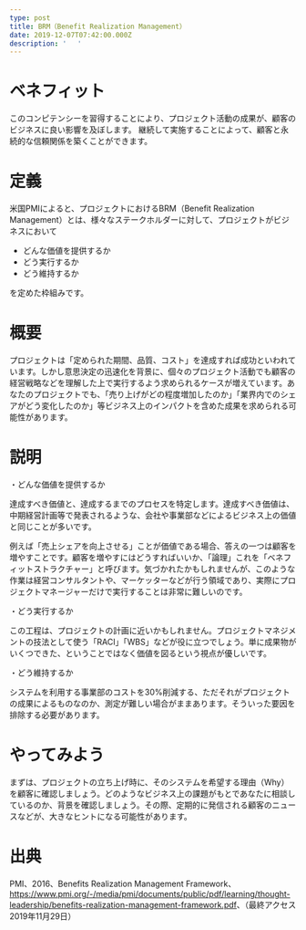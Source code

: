 ```yaml
---
type: post
title: BRM（Benefit Realization Management）
date: 2019-12-07T07:42:00.000Z
description: ' 　'
---
```

# ベネフィット

このコンピテンシーを習得することにより、プロジェクト活動の成果が、顧客のビジネスに良い影響を及ぼします。
継続して実施することによって、顧客と永続的な信頼関係を築くことができます。

# 定義

米国PMIによると、プロジェクトにおけるBRM（Benefit Realization Management）とは、様々なステークホルダーに対して、プロジェクトがビジネスにおいて

* どんな価値を提供するか
* どう実行するか
* どう維持するか

を定めた枠組みです。

# 概要　

プロジェクトは「定められた期間、品質、コスト」を達成すれば成功といわれています。しかし意思決定の迅速化を背景に、個々のプロジェクト活動でも顧客の経営戦略などを理解した上で実行するよう求められるケースが増えています。あなたのプロジェクトでも、「売り上げがどの程度増加したのか」「業界内でのシェアがどう変化したのか」等ビジネス上のインパクトを含めた成果を求められる可能性があります。

# 説明

・どんな価値を提供するか

達成すべき価値と、達成するまでのプロセスを特定します。達成すべき価値は、中期経営計画等で発表されるような、会社や事業部などによるビジネス上の価値と同じことが多いです。

例えば「売上シェアを向上させる」ことが価値である場合、答えの一つは顧客を増やすことです。顧客を増やすにはどうすればいいか、「論理」これを「ベネフィットストラクチャー」と呼びます。気づかれたかもしれませんが、このような作業は経営コンサルタントや、マーケッターなどが行う領域であり、実際にプロジェクトマネージャーだけで実行することは非常に難しいのです。

・どう実行するか

この工程は、プロジェクトの計画に近いかもしれません。プロジェクトマネジメントの技法として使う「RACI」「WBS」などが役に立つでしょう。単に成果物がいくつできた、ということではなく価値を図るという視点が優しいです。

・どう維持するか

システムを利用する事業部のコストを30%削減する、ただそれがプロジェクトの成果によるものなのか、測定が難しい場合がままあります。そういった要因を排除する必要があります。

# やってみよう

まずは、プロジェクトの立ち上げ時に、そのシステムを希望する理由（Why）を顧客に確認しましょう。どのようなビジネス上の課題がもとであなたに相談しているのか、背景を確認しましょう。その際、定期的に発信される顧客のニュースなどが、大きなヒントになる可能性があります。

# 出典

PMI、2016、Benefits Realization Management Framework、<https://www.pmi.org/-/media/pmi/documents/public/pdf/learning/thought-leadership/benefits-realization-management-framework.pdf>、（最終アクセス2019年11月29日）
